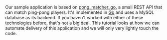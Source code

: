 
Our sample application is based on [pong_matcher_go](https://github.com/cloudfoundry-samples/pong_matcher_go), a small REST API that can match ping-pong players. It's implemented in [Go](https://golang.org/) and uses a MySQL database as its backend. If you haven't worked with either of these technologies before, that's not a big deal. This tutorial looks at how we can automate delivery of this application and we will only very lightly touch the code. 
